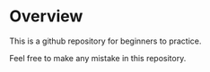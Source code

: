 # Overview

This is a github repository for beginners to practice.

Feel free to make any mistake in this repository.





